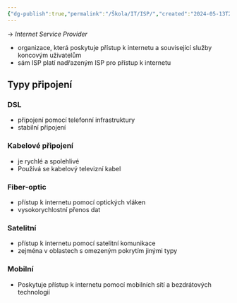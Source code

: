 ```yaml
---
{"dg-publish":true,"permalink":"/Škola/IT/ISP/","created":"2024-05-13T23:12:52.693+02:00","updated":"2024-05-13T23:21:20.958+02:00"}
---
```


-> *Internet Service Provider*
- organizace, která poskytuje přístup k internetu a související služby koncovým uživatelům
- sám ISP platí nadřazeným ISP pro přístup k internetu 
## Typy připojení
### DSL
- připojení pomocí telefonní infrastruktury
- stabilní připojení
### Kabelové připojení 
- je rychlé a spolehlivé
- Používá se kabelový televizní kabel
### Fiber-optic
- přístup k internetu pomocí optických vláken
- vysokorychlostní přenos dat
### Satelitní
- přístup k internetu pomocí satelitní komunikace
- zejména v oblastech s omezeným pokrytím jinými typy
### Mobilní
- Poskytuje přístup k internetu pomocí mobilních sítí a bezdrátových technologií